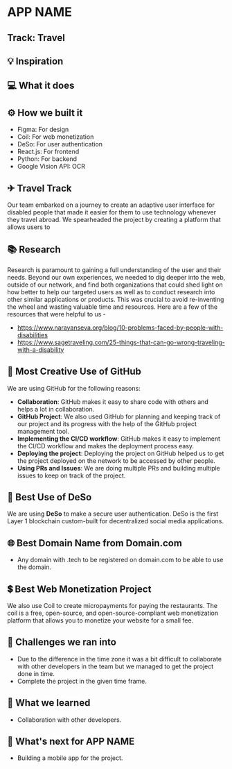 # APP NAME

## Track: Travel

## 💡 Inspiration

## 💻 What it does

## ⚙️ How we built it

- Figma: For design
- Coil: For web monetization
- DeSo: For user authentication
- React.js: For frontend
- Python: For backend
- Google Vision API: OCR

## ✈ Travel Track

Our team embarked on a journey to create an adaptive user interface for disabled people that made it easier for them to use technology whenever they travel abroad. We spearheaded the project by creating a platform that allows users to

## 📚 Research

Research is paramount to gaining a full understanding of the user and their needs. Beyond our own experiences, we needed to dig deeper into the web, outside of our network, and find both organizations that could shed light on how better to help our targeted users as well as to conduct research into other similar applications or products. This was crucial to avoid re-inventing the wheel and wasting valuable time and resources. Here are a few of the resources that were helpful to us -

- https://www.narayanseva.org/blog/10-problems-faced-by-people-with-disabilities
- https://www.sagetraveling.com/25-things-that-can-go-wrong-traveling-with-a-disability

## 🤝 Most Creative Use of GitHub

We are using GitHub for the following reasons:

- **Collaboration**: GitHub makes it easy to share code with others and helps a lot in collaboration.
- **GitHub Project**: We also used GitHub for planning and keeping track of our project and its progress with the help of the GitHub project management tool.
- **Implementing the CI/CD workflow**: GitHub makes it easy to implement the CI/CD workflow and makes the deployment process easy.
- **Deploying the project**: Deploying the project on GitHub helped us to get the project deployed on the network to be accessed by other people.
- **Using PRs and Issues**: We are doing multiple PRs and building multiple issues to keep on track of the project.

## 🔐 Best Use of DeSo

We are using **DeSo** to make a secure user authentication. DeSo is the first Layer 1 blockchain custom-built for decentralized social media applications.

## 🌐 Best Domain Name from Domain.com

- Any domain with .tech to be registered on domain.com to be able to use the domain.

## 💲 Best Web Monetization Project

We also use Coil to create micropayments for paying the restaurants. The coil is a free, open-source, and open-source-compliant web monetization platform that allows you to monetize your website for a small fee.

## 🧠 Challenges we ran into

- Due to the difference in the time zone it was a bit difficult to collaborate with other developers in the team but we managed to get the project done in time.
- Complete the project in the given time frame.

## 📖 What we learned

- Collaboration with other developers.

## 🚀 What's next for APP NAME

- Building a mobile app for the project.
